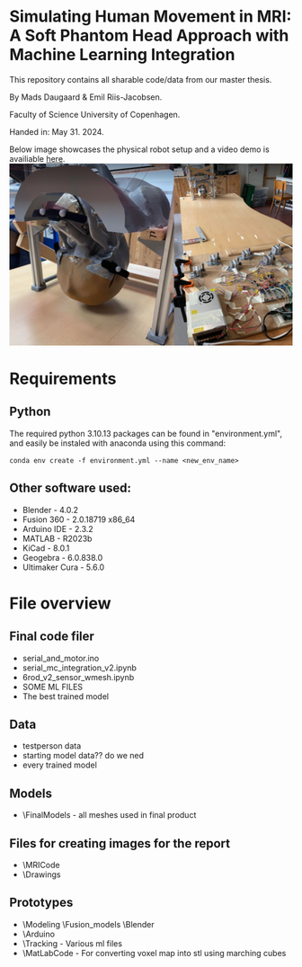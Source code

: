 # Simulating Human Movement in MRI: A Soft Phantom Head Approach with Machine Learning Integration
This repository contains all sharable code/data from our master thesis.

By Mads Daugaard \& Emil Riis-Jacobsen.

Faculty of Science University of Copenhagen.

Handed in: May 31. 2024.

Below image showcases the physical robot setup and a video demo is availiable [here](https://www.youtube.com/watch?v=Sc_tomtOb3E&ab_channel=MadsDaugaard).
![Robot example](GithubImgs/robotshowcase.png)

# Requirements
## Python
The required python 3.10.13 packages can be found in "environment.yml", and easily be instaled with anaconda using this command:

```
conda env create -f environment.yml --name <new_env_name>
```
## Other software used:
* Blender        - 4.0.2
* Fusion 360     - 2.0.18719 x86_64
* Arduino IDE    - 2.3.2
* MATLAB         - R2023b
* KiCad          - 8.0.1
* Geogebra       - 6.0.838.0
* Ultimaker Cura - 5.6.0



# File overview

## Final code filer
 * serial_and_motor.ino
 * serial_mc_integration_v2.ipynb
 * 6rod_v2_sensor_wmesh.ipynb
 * SOME ML FILES
 * The best trained model

## Data
* testperson data
* starting model data?? do we ned
* every trained model

## Models
* \FinalModels - all meshes used in final product

## Files for creating images for the report
* \MRICode
* \Drawings


## Prototypes
*  \Modeling      \Fusion_models   \Blender
*  \Arduino
*  \Tracking - Various ml files
*  \MatLabCode - For converting voxel map into stl using marching cubes
  
